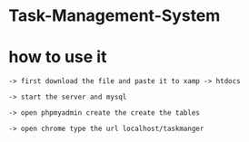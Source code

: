 # Task-Management-System 
# how to use it 
    -> first download the file and paste it to xamp -> htdocs

    -> start the server and mysql

    -> open phpmyadmin create the create the tables 

    -> open chrome type the url localhost/taskmanger

    
